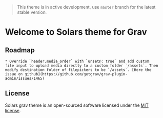 > This theme is in active development, use `master` branch for the latest stable version.

# Welcome to Solars theme for Grav


## Roadmap
    * Override `header.media_order` with `unset@: true` and add custom file input to upload media directly to a custom folder `/assets`. Then modify destination folder of filepickers to be `/assets`. [Here the issue on github](https://github.com/getgrav/grav-plugin-admin/issues/1465)
    

## License

Solars grav theme is an open-sourced software licensed under the [MIT license](http://opensource.org/licenses/MIT).
